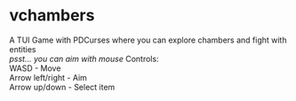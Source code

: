 # vchambers
A TUI Game with PDCurses where you can explore chambers and fight with entities<br>
*psst... you can aim with mouse*
Controls:<br>
WASD - Move<br>
Arrow left/right - Aim<br>
Arrow up/down - Select item
